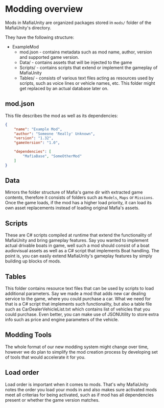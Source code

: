 # Modding overview
Mods in MafiaUnity are organized packages stored in `mods/` folder of the MafiaUnity's directory.

They have the following structure:

* ExampleMod
  * mod.json - contains metadata such as mod name, author, version and supported game version.
  * Data/ - contains assets that will be injected to the game
  * Scripts/ - contains scripts that extend or implement the gameplay of MafiaUnity
  * Tables/ - consists of various text files acting as resources used by scripts, such as voice lines or vehicle names, etc. This folder might get replaced by an actual database later on.
  
## mod.json
This file describes the mod as well as its dependencies:

```json
{
    "name": "Example Mod",
    "author": "Someone 'Really' Unknown",
    "version": "1.32",
    "gameVersion": "1.0",

    "dependencies": [
        "MafiaBase", "SomeOtherMod"
    ]
}
```

## Data
Mirrors the folder structure of Mafia's game dir with extracted game contents, therefore it consists of folders such as `Models`, `Maps` or `Missions`. Once the game loads, if the mod has a higher load priority, it can load its own asset replacements instead of loading original Mafia's assets.

## Scripts
These are C# scripts compiled at runtime that extend the functionality of MafiaUnity and bring gameplay features. Say you wanted to implement actual drivable boats in game, well such a mod should consist of a boat audiovisual assets as well as a C# script that implements Boat handling. The point is, you can easily extend MafiaUnity's gameplay features by simply building up blocks of mods.

## Tables
This folder contains resource text files that can be used by scripts to load additional parameters. Say we made a mod that adds new car dealing service to the game, where you could purchase a car. What we need for that is a C# script that implements such functionality, but also a table file such as CarDealerVehicleList.txt which contains list of vehicles that you could purchase. Even better, you can make use of JSONUtility to store extra info such as price and engine parameters of the vehicle.

## Modding Tools
The whole format of our new modding system might change over time, however we do plan to simplify the mod creation process by developing set of tools that would accelerate it for you.

## Load order
Load order is important when it comes to mods. That's why MafiaUnity notes the order you load your mods in and also makes sure activated mods meet all criterias for being activated, such as if mod has all dependencies present or whether the game version matches.
